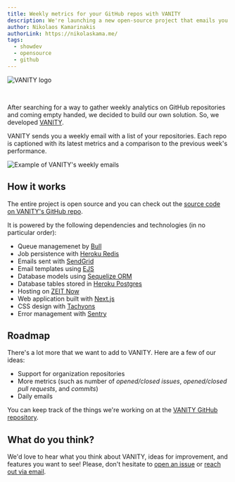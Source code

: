 ```yaml
---
title: Weekly metrics for your GitHub repos with VANITY
description: We're launching a new open-source project that emails you weekly GitHub metrics.
author: Nikolaos Kamarinakis
authorLink: https://nikolaskama.me/
tags:
  - showdev
  - opensource
  - github
---
```


![VANITY logo](https://nikolaskama.me/content/images/2020/04/vanity_logo.png)

<br />


After searching for a way to gather weekly analytics on GitHub repositories and coming empty handed, we decided to build our own solution. So, we developed [VANITY](https://vanity.dev).

VANITY sends you a weekly email with a list of your repositories. Each repo is captioned with its latest metrics and a comparison to the previous week's performance.

![Example of VANITY's weekly emails](https://nikolaskama.me/content/images/2020/04/vanity_sample_email.png)

## How it works

The entire project is open source and you can check out the [source code on VANITY's GitHub repo](https://github.com/meeshkan/vanity).

It is powered by the following dependencies and technologies (in no particular order):

- Queue managemenet by [Bull](https://optimalbits.github.io/bull/)
- Job persistence with [Heroku Redis](https://www.heroku.com/redis)
- Emails sent with [SendGrid](https://sendgrid.com/)
- Email templates using [EJS](https://ejs.co/)
- Database models using [Sequelize ORM](https://sequelize.org/)
- Database tables stored in [Heroku Postgres](https://www.heroku.com/postgres)
- Hosting on [ZEIT Now](https://zeit.co/)
- Web application built with [Next.js](https://nextjs.org/)
- CSS design with [Tachyons](https://tachyons.io/)
- Error management with [Sentry](https://sentry.io/)

## Roadmap

There's a lot more that we want to add to VANITY. Here are a few of our ideas:

- Support for organization repositories 
- More metrics (such as number of *opened/closed issues*, *opened/closed pull requests*, and *commits*)
- Daily emails

You can keep track of the things we're working on at the [VANITY GitHub repository](https://github.com/meeshkan/vanity/issues).

## What do you think?

We'd love to hear what you think about VANITY, ideas for improvement, and features you want to see! Please, don't hesitate to [open an issue](https://github.com/meeshkan/vanity/issues) or [reach out via email](mailto:nikolaos@meeshkan.com).
